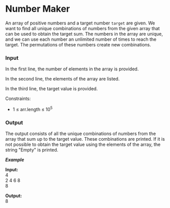 # Number Maker

An array of positive numbers and a target number `target` are given. We want to find all unique combinations of numbers from the given array that can be used to obtain the target sum. The numbers in the array are unique, and we can use each number an unlimited number of times to reach the target. The permutations of these numbers create new combinations.

### Input

In the first line, the number of elements in the array is provided.

In the second line, the elements of the array are listed.

In the third line, the target value is provided.

Constraints:
- 1 ≤ arr.length ≤ 10<sup>5</sup>  

### Output

The output consists of all the unique combinations of numbers from the array that sum up to the target value. These combinations are printed. If it is not possible to obtain the target value using the elements of the array, the string "Empty" is printed.

***Example***  

**Input:**  
4  
2 4 6 8  
8  

**Output:**  
8